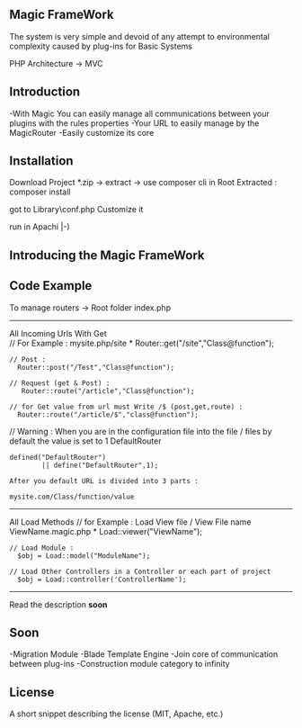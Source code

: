 ## Magic FrameWork

The system is very simple and devoid of any attempt to environmental complexity caused by plug-ins for Basic Systems

PHP Architecture -> MVC



## Introduction

-With Magic You can easily manage all communications between your plugins with the rules properties
-Your URL to easily manage by the MagicRouter
-Easily customize its core


## Installation

Download Project *.zip -> extract -> use composer cli in Root Extracted : composer install 

got to Library\conf.php    Customize it

run in Apachi |-)


## Introducing the Magic FrameWork
	
## Code Example

To manage routers -> Root folder  index.php

----------------------------------------------
All Incoming Urls With Get   
	// For Example : mysite.php/site
 	*  Router::get("/site","Class@function");
	
	// Post :
	  Router::post("/Test","Class@function");
	
	// Request (get & Post) : 
	   Router::route("/article","Class@function");

	// for Get value from url must Write /$ (post,get,route) : 
	  Router::route("/article/$","class@function"); 

// Warning : When you are in the configuration file into the file / files by default the value is set to 1 DefaultRouter

	defined("DefaultRouter")
            || define("DefaultRouter",1);

	After you default URL is divided into 3 parts : 

	mysite.com/Class/function/value
----------------------------------------------
All Load Methods
	// for Example : Load View file / View File name   ViewName.magic.php
	  * Load::viewer("ViewName"); 
	
	// Load Module : 
	  $obj = Load::model("ModuleName");
	
	// Load Other Controllers in a Controller or each part of project
	  $obj = Load::controller('ControllerName'); 
----------------------------------------------

Read the description **soon**


## Soon

-Migration Module
-Blade Template Engine
-Join core of communication between plug-ins
-Construction module category to infinity


## License

A short snippet describing the license (MIT, Apache, etc.)
